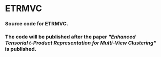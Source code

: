 # ETRMVC

### Source code for ETRMVC.

### The code will be published after the paper *"Enhanced Tensorial t-Product Representation for Multi-View Clustering"* is published.
